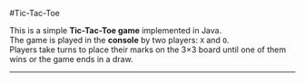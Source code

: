 #Tic-Tac-Toe

This is a simple **Tic-Tac-Toe game** implemented in Java.  
The game is played in the **console** by two players: `X` and `O`.  
Players take turns to place their marks on the 3×3 board until one of them wins or the game ends in a draw.

---
